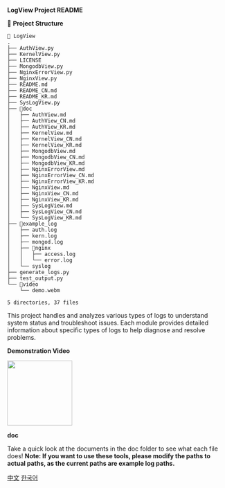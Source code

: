 **LogView Project README**

📁 **Project Structure**
```
📂 LogView
.
├── AuthView.py
├── KernelView.py
├── LICENSE
├── MongodbView.py
├── NginxErrorView.py
├── NginxView.py
├── README.md
├── README_CN.md
├── README_KR.md
├── SysLogView.py
├── 📂doc
│   ├── AuthView.md
│   ├── AuthView_CN.md
│   ├── AuthView_KR.md
│   ├── KernelView.md
│   ├── KernelView_CN.md
│   ├── KernelView_KR.md
│   ├── MongodbView.md
│   ├── MongodbView_CN.md
│   ├── MongodbView_KR.md
│   ├── NginxErrorView.md
│   ├── NginxErrorView_CN.md
│   ├── NginxErrorView_KR.md
│   ├── NginxView.md
│   ├── NginxView_CN.md
│   ├── NginxView_KR.md
│   ├── SysLogView.md
│   ├── SysLogView_CN.md
│   └── SysLogView_KR.md
├── 📂example_log
│   ├── auth.log
│   ├── kern.log
│   ├── mongod.log
│   ├── 📂nginx
│   │   ├── access.log
│   │   └── error.log
│   └── syslog
├── generate_logs.py
├── test_output.py
└── 📂video
    └── demo.webm

5 directories, 37 files
```
This project handles and analyzes various types of logs to understand system status and troubleshoot issues. Each module provides detailed information about specific types of logs to help diagnose and resolve problems.

**Demonstration Video**

<img width="150px" src='docs/demo.gif' />

**doc**

Take a quick look at the documents in the doc folder to see what each file does!
**Note: If you want to use these tools, please modify the paths to actual paths, as the current paths are example log paths.**

[中文](./README_CN.md)
[한국어](./README_KR.md)
